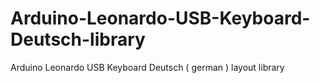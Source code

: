 # Arduino-Leonardo-USB-Keyboard-Deutsch-library
Arduino Leonardo USB Keyboard Deutsch ( german ) layout library
